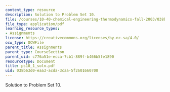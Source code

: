```yaml
---
content_type: resource
description: Solution to Problem Set 10.
file: /courses/10-40-chemical-engineering-thermodynamics-fall-2003/038b63d0eaa3acda3caa5f2601660700_ps10_1_soln.pdf
file_type: application/pdf
learning_resource_types:
- Assignments
license: https://creativecommons.org/licenses/by-nc-sa/4.0/
ocw_type: OCWFile
parent_title: Assignments
parent_type: CourseSection
parent_uid: c776a51e-ecca-7cb1-889f-b466b5fe1890
resourcetype: Document
title: ps10_1_soln.pdf
uid: 038b63d0-eaa3-acda-3caa-5f2601660700
---
```

Solution to Problem Set 10.